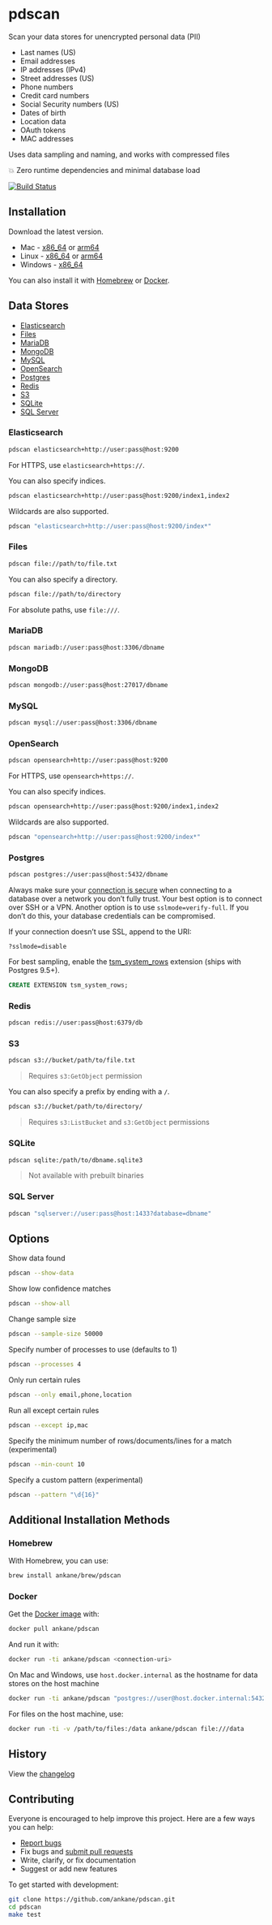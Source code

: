 # pdscan

Scan your data stores for unencrypted personal data (PII)

- Last names (US)
- Email addresses
- IP addresses (IPv4)
- Street addresses (US)
- Phone numbers
- Credit card numbers
- Social Security numbers (US)
- Dates of birth
- Location data
- OAuth tokens
- MAC addresses

Uses data sampling and naming, and works with compressed files

:boom: Zero runtime dependencies and minimal database load

[![Build Status](https://github.com/ankane/pdscan/workflows/build/badge.svg?branch=master)](https://github.com/ankane/pdscan/actions)

## Installation

Download the latest version.

- Mac - [x86_64](https://github.com/ankane/pdscan/releases/download/v0.1.6/pdscan_0.1.6_Darwin_x86_64.zip) or [arm64](https://github.com/ankane/pdscan/releases/download/v0.1.6/pdscan_0.1.6_Darwin_arm64.zip)
- Linux - [x86_64](https://github.com/ankane/pdscan/releases/download/v0.1.6/pdscan_0.1.6_Linux_x86_64.zip) or [arm64](https://github.com/ankane/pdscan/releases/download/v0.1.6/pdscan_0.1.6_Linux_arm64.zip)
- Windows - [x86_64](https://github.com/ankane/pdscan/releases/download/v0.1.6/pdscan_0.1.6_Windows_x86_64.zip)

You can also install it with [Homebrew](#homebrew) or [Docker](#docker).

## Data Stores

- [Elasticsearch](#elasticsearch)
- [Files](#files)
- [MariaDB](#mariadb)
- [MongoDB](#mongodb)
- [MySQL](#mysql)
- [OpenSearch](#opensearch)
- [Postgres](#postgres)
- [Redis](#redis)
- [S3](#s3)
- [SQLite](#sqlite)
- [SQL Server](#sql-server)

### Elasticsearch

```sh
pdscan elasticsearch+http://user:pass@host:9200
```

For HTTPS, use `elasticsearch+https://`.

You can also specify indices.

```sh
pdscan elasticsearch+http://user:pass@host:9200/index1,index2
```

Wildcards are also supported.

```sh
pdscan "elasticsearch+http://user:pass@host:9200/index*"
```

### Files

```sh
pdscan file://path/to/file.txt
```

You can also specify a directory.

```sh
pdscan file://path/to/directory
```

For absolute paths, use `file:///`.

### MariaDB

```sh
pdscan mariadb://user:pass@host:3306/dbname
```

### MongoDB

```sh
pdscan mongodb://user:pass@host:27017/dbname
```

### MySQL

```sh
pdscan mysql://user:pass@host:3306/dbname
```

### OpenSearch

```sh
pdscan opensearch+http://user:pass@host:9200
```

For HTTPS, use `opensearch+https://`.

You can also specify indices.

```sh
pdscan opensearch+http://user:pass@host:9200/index1,index2
```

Wildcards are also supported.

```sh
pdscan "opensearch+http://user:pass@host:9200/index*"
```

### Postgres

```sh
pdscan postgres://user:pass@host:5432/dbname
```

Always make sure your [connection is secure](https://ankane.org/postgres-sslmode-explained) when connecting to a database over a network you don’t fully trust. Your best option is to connect over SSH or a VPN. Another option is to use `sslmode=verify-full`. If you don’t do this, your database credentials can be compromised.

If your connection doesn’t use SSL, append to the URI:

```
?sslmode=disable
```

For best sampling, enable the [tsm_system_rows](https://www.postgresql.org/docs/current/tsm-system-rows.html) extension (ships with Postgres 9.5+).

```sql
CREATE EXTENSION tsm_system_rows;
```

### Redis

```sh
pdscan redis://user:pass@host:6379/db
```

### S3

```sh
pdscan s3://bucket/path/to/file.txt
```

> Requires `s3:GetObject` permission

You can also specify a prefix by ending with a `/`.

```sh
pdscan s3://bucket/path/to/directory/
```

> Requires `s3:ListBucket` and `s3:GetObject` permissions

### SQLite

```sh
pdscan sqlite:/path/to/dbname.sqlite3
```

> Not available with prebuilt binaries

### SQL Server

```sh
pdscan "sqlserver://user:pass@host:1433?database=dbname"
```

## Options

Show data found

```sh
pdscan --show-data
```

Show low confidence matches

```sh
pdscan --show-all
```

Change sample size

```sh
pdscan --sample-size 50000
```

Specify number of processes to use (defaults to 1)

```sh
pdscan --processes 4
```

Only run certain rules

```sh
pdscan --only email,phone,location
```

Run all except certain rules

```sh
pdscan --except ip,mac
```

Specify the minimum number of rows/documents/lines for a match (experimental)

```sh
pdscan --min-count 10
```

Specify a custom pattern (experimental)

```sh
pdscan --pattern "\d{16}"
```

## Additional Installation Methods

### Homebrew

With Homebrew, you can use:

```sh
brew install ankane/brew/pdscan
```

### Docker

Get the [Docker image](https://hub.docker.com/r/ankane/pdscan) with:

```sh
docker pull ankane/pdscan
```

And run it with:

```sh
docker run -ti ankane/pdscan <connection-uri>
```

On Mac and Windows, use `host.docker.internal` as the hostname for data stores on the host machine

```sh
docker run -ti ankane/pdscan "postgres://user@host.docker.internal:5432/dbname?sslmode=disable"
```

For files on the host machine, use:

```sh
docker run -ti -v /path/to/files:/data ankane/pdscan file:///data
```

## History

View the [changelog](https://github.com/ankane/pdscan/blob/master/CHANGELOG.md)

## Contributing

Everyone is encouraged to help improve this project. Here are a few ways you can help:

- [Report bugs](https://github.com/ankane/pdscan/issues)
- Fix bugs and [submit pull requests](https://github.com/ankane/pdscan/pulls)
- Write, clarify, or fix documentation
- Suggest or add new features

To get started with development:

```sh
git clone https://github.com/ankane/pdscan.git
cd pdscan
make test
```

